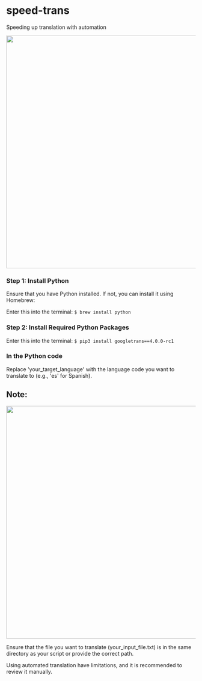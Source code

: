 # speed-trans
Speeding up translation with automation

<img src="https://media2.giphy.com/media/FVZoYkTx3cuVCkEavD/giphy.gif" style="width: 619px; ">

### Step 1: Install Python
Ensure that you have Python installed. If not, you can install it using Homebrew:

Enter this into the terminal: `$ brew install python`

### Step 2: Install Required Python Packages
Enter this into the terminal:  `$ pip3 install googletrans==4.0.0-rc1`

### In the Python code
Replace 'your_target_language' with the language code you want to translate to (e.g., 'es' for Spanish).

## Note:
<img src="https://media0.giphy.com/media/v1.Y2lkPTc5MGI3NjExOTI5aHBvbTQ3MHhpZGFuenB6dG4wODBpeG1ibmFsZTFrMnRuYmg1eSZlcD12MV9pbnRlcm5hbF9naWZfYnlfaWQmY3Q9Zw/xUOxeQTPonpZHM5uKI/giphy.gif" style="width: 619px;">

Ensure that the file you want to translate (your_input_file.txt) is in the same directory as your script or provide the correct path.

Using automated translation have limitations, and it is recommended to review it manually.

